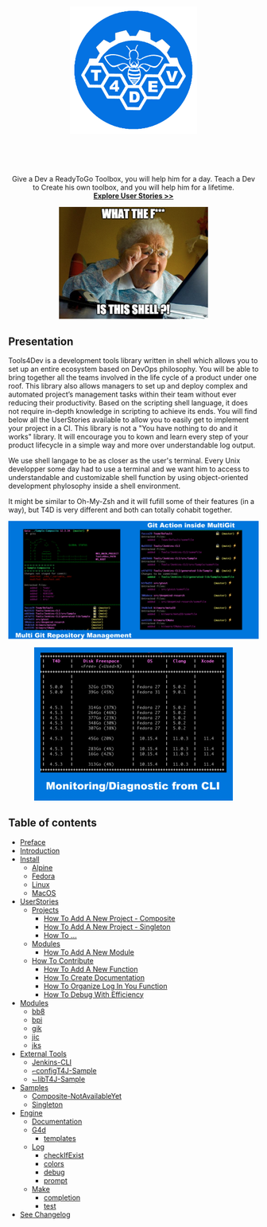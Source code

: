 <p align="center">
    <img src="https://github.com/T4D-Suites/T4D-Ressources/blob/master/Logo.png" width="256">
</p>
<br />
<br />
<br />
<p align="center">
  Give a Dev a ReadyToGo Toolbox, you will help him for a day. Teach a Dev to Create his own toolbox, and you will help him for a lifetime. 
  <br />
    <a href="https://Link"><strong>Explore User Stories >></strong></a>
  <br />
</p>

<p align="center">
    <img src="https://github.com/T4D-Suites/T4D-Ressources/blob/master/Funny.png" width="300">
</p> 

## Presentation

Tools4Dev is a development tools library written in shell which allows you to set up an entire ecosystem based on DevOps philosophy. You will be able to bring together all the teams involved in the life cycle of a product under one roof. This library also allows managers to set up and deploy complex and automated project’s management tasks within their team without ever reducing their productivity. Based on the scripting shell language, it does not require in-depth knowledge in scripting to achieve its ends. You will find below all the UserStories available to allow you to easily get to implement your project in a CI. This library is not a "You have nothing to do and it works" library. It will encourage you to kown and learn every step of your product lifecycle in a simple way and more over understandable log output.

We use shell langage to be as closer as the user's terminal. Every Unix developper some day had to use a terminal and we want him to access to understandable and customizable shell function by using object-oriented development phylosophy inside a shell environment.

It might be similar to Oh-My-Zsh and it will fufill some of their features (in a way), but T4D is very different and both can totally cohabit together.

<p align="center">
    <img src="https://github.com/T4D-Suites/T4D-Ressources/blob/master/Readme-Banner1.png" width="800">
</p> 
<p align="center">
    <img src="https://github.com/T4D-Suites/T4D-Ressources/blob/master/Readme-Banner2.png" width="400">
</p> 


## Table of contents

 * [Preface](.Ressources/docs/MarkDown/Preface.md)
 * [Introduction](.Ressources/docs/MarkDown/Introduction.md)
 * [Install](.Ressources/docs/MarkDown/Platforms/INSTALL.md)
   * [Alpine](.Ressources/docs/MarkDown/Platforms/Alpine.md)
   * [Fedora](.Ressources/docs/MarkDown/Platforms/Fedora.md)
   * [Linux](.Ressources/docs/MarkDown/Platforms/Linux.md)
   * [MacOS](.Ressources/docs/MarkDown/Platforms/MacOS.md)
 * [UserStories]()
   * [Projects]()
     * [How To Add A New Project - Composite]()
     * [How To Add A New Project - Singleton]()
     * [How To ...]()
   * [Modules]()
     * [How To Add A New Module]()
   * [How To Contribute]()
     * [How To Add A New Function]()
     * [How To Create Documentation]()
     * [How To Organize Log In You Function]()
     * [How To Debug With Efficiency]()
 * [Modules]()
   * [bb8](.Ressources/docs/MarkDown/Modules/bb8.md)
   * [bpi](.Ressources/docs/MarkDown/Modules/bpi.md)
   * [gik](.Ressources/docs/MarkDown/Modules/gik.md)
   * [jic](.Ressources/docs/MarkDown/Modules/jic.md)
   * [jks](.Ressources/docs/MarkDown/Modules/jks.md)
 * [External Tools](https://github.com/T4D-Suites/Tools4Jenkins)
   * [Jenkins-CLI](https://github.com/T4D-Suites/Tools4Jenkins)
   * [⌐configT4J-Sample](https://github.com/T4D-Suites/configT4J-Sample)
   * [⌙libT4J-Sample](https://github.com/T4D-Suites/libT4J-Sample)
 * [Samples](https://github.com/T4D-Suites/T4D-Sample-CMake)
   * [Composite-NotAvailableYet]()
   * [Singleton](https://github.com/T4D-Suites/T4D-Sample-CMake)
 * [Engine]()
   * [Documentation](.Ressources/docs/MarkDown/Utils/Documentation.md)
   * [G4d](.Ressources/docs/MarkDown/Utils/G4d.md)
     * [templates](.Ressources/docs/MarkDown/Utils/G4d-templates.md)
   * [Log](.Ressources/docs/MarkDown/Utils/Log.md)
     * [checkIfExist](.Ressources/docs/MarkDown/Utils/Log-checkIfExist.md)
     * [colors](.Ressources/docs/MarkDown/Utils/Log-colors.md)
     * [debug](.Ressources/docs/MarkDown/Utils/Log-debug.md)
     * [prompt](.Ressources/docs/MarkDown/Utils/Log-prompt.md)
   * [Make](.Ressources/docs/MarkDown/Utils/Make.md)
     * [completion](.Ressources/docs/MarkDown/Utils/Make-completion.md)
     * [test](.Ressources/docs/MarkDown/Utils/Make-test.md)
 * [See Changelog](CHANGELOG.md)
